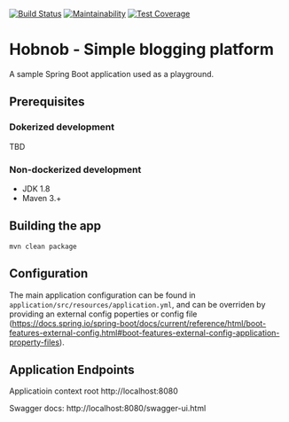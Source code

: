 [![Build Status](https://travis-ci.org/petarmitrovic/hobnob.svg?branch=develop)](https://travis-ci.org/petarmitrovic/hobnob)
[![Maintainability](https://api.codeclimate.com/v1/badges/56673c309b7f113cbb71/maintainability)](https://codeclimate.com/github/petarmitrovic/hobnob/maintainability)
[![Test Coverage](https://api.codeclimate.com/v1/badges/56673c309b7f113cbb71/test_coverage)](https://codeclimate.com/github/petarmitrovic/hobnob/test_coverage)

# Hobnob - Simple blogging platform

A sample Spring Boot application used as a playground.

## Prerequisites

### Dokerized development

TBD

### Non-dockerized development

* JDK 1.8
* Maven 3.+

## Building the app

```
mvn clean package
```

## Configuration

The main application configuration can be found in `application/src/resources/application.yml`, 
and can be overriden by providing an external config poperties or config file (https://docs.spring.io/spring-boot/docs/current/reference/html/boot-features-external-config.html#boot-features-external-config-application-property-files).

## Application Endpoints

Applicatioin context root http://localhost:8080

Swagger docs: http://localhost:8080/swagger-ui.html
